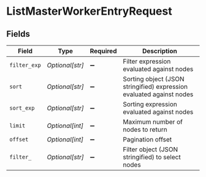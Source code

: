 # ListMasterWorkerEntryRequest


## Fields

| Field                                                                | Type                                                                 | Required                                                             | Description                                                          |
| -------------------------------------------------------------------- | -------------------------------------------------------------------- | -------------------------------------------------------------------- | -------------------------------------------------------------------- |
| `filter_exp`                                                         | *Optional[str]*                                                      | :heavy_minus_sign:                                                   | Filter expression evaluated against nodes                            |
| `sort`                                                               | *Optional[str]*                                                      | :heavy_minus_sign:                                                   | Sorting object (JSON stringified) expression evaluated against nodes |
| `sort_exp`                                                           | *Optional[str]*                                                      | :heavy_minus_sign:                                                   | Sorting expression evaluated against nodes                           |
| `limit`                                                              | *Optional[int]*                                                      | :heavy_minus_sign:                                                   | Maximum number of nodes to return                                    |
| `offset`                                                             | *Optional[int]*                                                      | :heavy_minus_sign:                                                   | Pagination offset                                                    |
| `filter_`                                                            | *Optional[str]*                                                      | :heavy_minus_sign:                                                   | Filter object (JSON stringified) to select nodes                     |